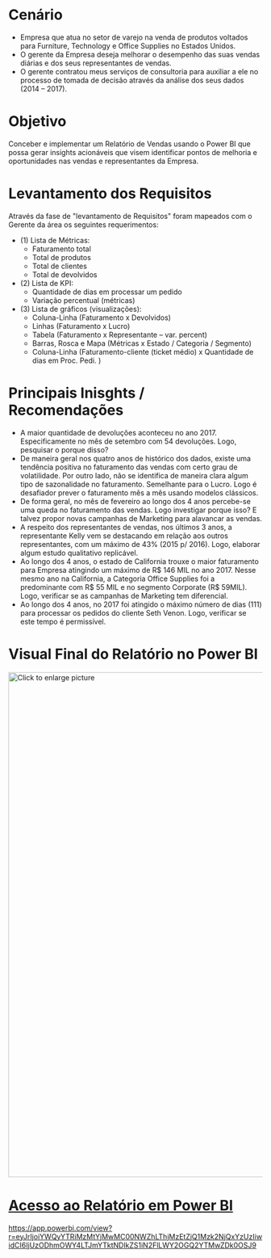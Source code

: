 # Cenário

- Empresa que atua no setor de varejo na venda de produtos voltados para Furniture, Technology e Office Supplies no Estados Unidos. 
- O gerente da Empresa deseja melhorar o desempenho das suas vendas diárias e dos seus representantes de vendas.
- O gerente contratou meus serviços de consultoria para auxiliar a ele no processo de tomada de decisão através da análise dos seus dados (2014 – 2017).

# Objetivo

Conceber e implementar um Relatório de Vendas usando o Power BI que possa gerar insights acionáveis que visem identificar pontos de melhoria e
oportunidades nas vendas e representantes da Empresa.

# Levantamento dos Requisitos

Através da fase de "levantamento de Requisitos" foram mapeados com o Gerente da área os seguintes requerimentos:
- (1) Lista de Métricas:
  - Faturamento total
  - Total de produtos
  - Total de clientes
  - Total de devolvidos
- (2) Lista de KPI:
  - Quantidade de dias em processar um pedido
  - Variação percentual (métricas)
- (3) Lista de gráficos (visualizações):
  - Coluna-Linha (Faturamento x Devolvidos)
  - Linhas (Faturamento x Lucro)
  - Tabela (Faturamento x Representante – var. percent)
  - Barras, Rosca e Mapa (Métricas x  Estado / Categoria / Segmento)
  - Coluna-Linha (Faturamento-cliente (ticket médio) x Quantidade de dias em Proc. Pedi. )

# Principais Inisghts / Recomendações

- A maior quantidade de devoluções aconteceu no ano 2017. Especificamente no mês de setembro com 54 devoluções. Logo, pesquisar o porque disso?
- De maneira geral nos quatro anos de histórico dos dados, existe uma tendência positiva no faturamento das vendas com certo grau de volatilidade.
  Por outro lado, não se identifica de maneira clara algum tipo de sazonalidade no faturamento. Semelhante para o Lucro. Logo é desafiador prever o 
  faturamento mês a mês usando modelos clássicos.
- De forma geral, no mês de fevereiro ao longo dos 4 anos percebe-se uma queda no faturamento das vendas. Logo investigar porque isso?
  E talvez propor novas campanhas de Marketing para alavancar as vendas.
- A respeito dos representantes de vendas, nos últimos 3 anos, a representante Kelly vem se destacando em relação aos outros representantes, 
  com um máximo de 43% (2015 p/ 2016). Logo, elaborar algum estudo qualitativo replicável.
- Ao longo dos 4 anos, o estado de California trouxe o maior faturamento para Empresa atingindo um máximo de R$ 146 MIL no ano 2017.
  Nesse mesmo ano na California, a Categoria Office Supplies foi a predominante com R$ 55 MIL e no segmento Corporate (R$ 59MIL). 
  Logo, verificar se as campanhas de Marketing tem diferencial.
- Ao longo dos 4 anos, no 2017 foi atingido o máximo número de dias (111) para processar os pedidos do cliente Seth Venon. 
  Logo, verificar se este tempo é permissível.

# Visual Final do Relatório no Power BI

<a href="https://drive.google.com/uc?export=view&id=1fNAs8KAT4gMcnWd6v7oDfmr79LGE0dQV"><img src="https://drive.google.com/uc?export=view&id=1fNAs8KAT4gMcnWd6v7oDfmr79LGE0dQV" style="width: 1000px; max-width: 100%; height: auto" title="Click to enlarge picture" />
  
# Acesso ao Relatório em Power BI
https://app.powerbi.com/view?r=eyJrIjoiYWQyYTRiMzMtYjMwMC00NWZhLThjMzEtZjQ1Mzk2NjQxYzUzIiwidCI6IjUzODhmOWY4LTJmYTktNDlkZS1iN2FlLWY2OGQ2YTMwZDk0OSJ9

